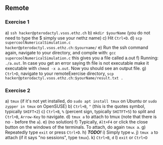 ## Remote

### Exercise 1

a) `ssh hacker@pterodactyl.vsos.ethz.ch`
b) `mkdir $yourName` (you do not need to type the $ simply use your nethz name)
c) Hit `Ctrl+D`.
d) `scp supercoolNumericalSimulation.c hacker@pterodactyl.vsos.ethz.ch:$yourname/`
e) Run the ssh command again, navigate to your directory, and compile with: `gcc supercoolNumericalSimulation.c` this gives you a file called a.out
f) Running: `./a.out`. In case you get an error saying th file is not executable make it executable with `chmod -x a.out`. Now you should see an output file.
g) `Ctrl+D`, navigate to your remoteExercise directory, `scp hacker@pterodactyl.vsos.ethz.ch:$yourName/result.txt .`

### Exercise 2

a) `tmux` (if it's not yet installed, do `sudo apt install tmux` on Ubuntu or `sudo zypper in tmux` on OpenSUSE)
b) `Ctrl+B`, `"` (this is the quotes symbol, typically `SHIFT+2`)
c) `Ctrl+B`, `%` (percent sign, typically `SHITFT+5`) to split and `Ctrl+B`, `Arrow-Key` to navigate.
d) `tmux a` to attach to tmux (note that there is no `-` before the `a`).
e) (no solution)
f) Typically, `Alt+F4` or click the close button on the windows of the terminals. To attach, do again `tmux a`.
g) Repeatedly type `exit` or press `Ctrl+D`.
h) *__TODO!__*
i) Simply type `w`.
j) `tmux a` to attach (if it says "no sessions", type `tmux`).
k) `Ctrl+B`, `d`
l) `exit` or `Ctrl+D`
